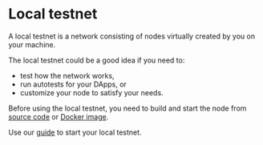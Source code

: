 # Local testnet

A local testnet is a network consisting of nodes virtually created by you on your machine.

The local testnet could be a good idea if you need to:

- test how the network works,
- run autotests for your DApps, or
- customize your node to satisfy your needs.

Before using the local testnet, you need to build and start the node from [source code](../build-and-start-a-node/02-startingTpNode_source.md) or [Docker image](../build-and-start-a-node/01-startingTpNode_docker.md).

Use our [guide](./03-testnet-start.md) to start your local testnet.
